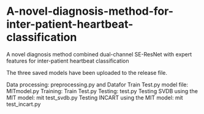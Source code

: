 # A-novel-diagnosis-method-for-inter-patient-heartbeat-classification
A novel diagnosis method combined dual-channel SE-ResNet with expert features for inter-patient heartbeat classification

The three saved models have been uploaded to the release file.

Data processing: preprocessing.py and Datafor Train Test.py
model file: MlTmodel.py
Training: Train Test.py
Testing: test.py
Testing SVDB using the MIT model: mit test_svdb.py
Testing INCART using the MIT model: mit test_incart.py

